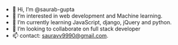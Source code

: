 - 👋 Hi, I’m @saurab-gupta
- 👀 I’m interested in web development and Machine learning.
- 🌱 I’m currently learning JavaScript, django, jQuery and python.
- 💞️ I’m looking to collaborate on full stack developer 
- 📫 contact: sauravv9990@gmail.com.

<!---
saurab-gupta/saurab-gupta is a ✨ special ✨ repository because its `README.md` (this file) appears on your GitHub profile.
You can click the Preview link to take a look at your changes.
--->

